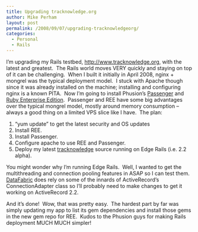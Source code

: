 ```yaml
---
title: Upgrading tracknowledge.org
author: Mike Perham
layout: post
permalink: /2008/09/07/upgrading-tracknowledgeorg/
categories:
  - Personal
  - Rails
---
```

I&#8217;m upgrading my Rails testbed, <http://www.tracknowledge.org>, with the latest and greatest.  The Rails world moves VERY quickly and staying on top of it can be challenging.  When I built it initially in April 2008, nginx + mongrel was the typical deployment model.  I stuck with Apache though since it was already installed on the machine; installing and configuring nginx is a known PITA.  Now I&#8217;m going to install Phusion&#8217;s [Passenger][1] and [Ruby Enterprise Edition][2].  Passenger and REE have some big advantages over the typical mongrel model, mostly around memory consumption &#8211; always a good thing on a limited VPS slice like I have.  The plan:

1.  &#8220;yum update&#8221; to get the latest security and OS updates
2.  Install REE.
3.  Install Passenger.
4.  Configure apache to use REE and Passenger.
5.  Deploy my latest [tracknowledge][3] source running on Edge Rails (i.e. 2.2 alpha).

You might wonder why I&#8217;m running Edge Rails.  Well, I wanted to get the multithreading and connection pooling features in ASAP so I can test them.  [DataFabric][4] does rely on some of the innards of ActiveRecord&#8217;s ConnectionAdapter class so I&#8217;ll probably need to make changes to get it working on ActiveRecord 2.2.

<an hour passes>

And it&#8217;s done!  Wow, that was pretty easy.  The hardest part by far was simply updating my app to list its gem dependencies and install those gems in the new gem repo for REE.  Kudos to the Phusion guys for making Rails deployment MUCH MUCH simpler!

 [1]: http://www.modrails.com/
 [2]: http://www.rubyenterpriseedition.com/
 [3]: http://github.com/mperham/tracknowledge
 [4]: http://github.com/fiveruns/data_fabric